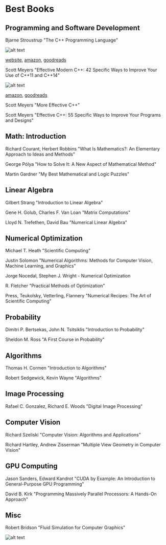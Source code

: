 # Best Books

## Programming and Software Development





Bjarne Stroustrup "The C++ Programming Language"

![alt text](https://i.gr-assets.com/images/S/compressed.photo.goodreads.com/books/1378102775i/12508475._SX120_.jpg "The C++ Programming Language")

[website](http://www.stroustrup.com/4th.html), [amazon](https://www.amazon.com/C-Programming-Language-4th/dp/0321563840), [goodreads](https://www.goodreads.com/book/show/12508475-the-c-programming-language)


Scott Meyers "Effective Modern C++: 42 Specific Ways to Improve Your Use of C++11 and C++14"

![alt text](https://i.gr-assets.com/images/S/compressed.photo.goodreads.com/books/1416178786i/22800553._SX120_.jpg "The C++ Programming Language")

[amazon](https://www.amazon.com/Effective-Modern-Specific-Ways-Improve/dp/1491903996), [goodreads](https://www.goodreads.com/book/show/22800553-effective-modern-c)

Scott Meyers "More Effective C++"

Scott Meyers "Effective C++: 55 Specific Ways to Improve Your Programs and Designs"


## Math: Introduction

Richard Courant,  Herbert Robbins "What Is Mathematics?: An Elementary Approach to Ideas and Methods"

George Pólya "How to Solve It: A New Aspect of Mathematical Method"

Martin Gardner "My Best Mathematical and Logic Puzzles"


## Linear Algebra

Gilbert Strang "Introduction to Linear Algebra"

Gene H. Golub,  Charles F. Van Loan "Matrix Computations"

Lloyd N. Trefethen,  David Bau  "Numerical Linear Algebra"


## Numerical Optimization

Michael T. Heath "Scientific Computing"

Justin Solomon "Numerical Algorithms: Methods for Computer Vision, Machine Learning, and Graphics"

Jorge Nocedal, Stephen J. Wright - Numerical Optimization

R. Fletcher "Practical Methods of Optimization"

Press, Teukolsky, Vetterling, Flannery "Numerical Recipes: The Art of Scientific Computing"



## Probability

Dimitri P. Bertsekas,  John N. Tsitsiklis "Introduction to Probability"

Sheldon M. Ross "A First Course in Probability"


## Algorithms

Thomas H. Cormen "Introduction to Algorithms"

Robert Sedgewick, Kevin Wayne "Algorithms"


## Image Processing

Rafael C. Gonzalez,  Richard E. Woods "Digital Image Processing"


## Computer Vision

Richard Szeliski "Computer Vision: Algorithms and Applications"

Richard Hartley,  Andrew Zisserman "Multiple View Geometry in Computer Vision"

## GPU Computing

 Jason Sanders, Edward Kandrot "CUDA by Example: An Introduction to General-Purpose GPU Programming"
 
 David B. Kirk "Programming Massively Parallel Processors: A Hands-On Approach"
 
 ## Misc
 
 Robert Bridson "Fluid Simulation for Computer Graphics"
 
 ![alt text](https://images.gr-assets.com/books/1382331942m/5584250.jpg "Fluid Simulation for Computer Graphics")
